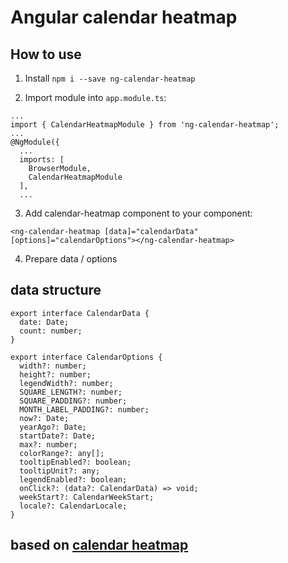 # Angular calendar heatmap


## How to use
1. Install `npm i --save ng-calendar-heatmap`

2. Import module into `app.module.ts`:
```
...
import { CalendarHeatmapModule } from 'ng-calendar-heatmap';
...
@NgModule({
  ...
  imports: [
    BrowserModule,
    CalendarHeatmapModule
  ],
  ...
```

3. Add calendar-heatmap component to your component:
```
<ng-calendar-heatmap [data]="calendarData" [options]="calendarOptions"></ng-calendar-heatmap>
```

4. Prepare data / options

## data structure

```
export interface CalendarData {
  date: Date;
  count: number;
}
```

```
export interface CalendarOptions {
  width?: number;
  height?: number;
  legendWidth?: number;
  SQUARE_LENGTH?: number;
  SQUARE_PADDING?: number;
  MONTH_LABEL_PADDING?: number;
  now?: Date;
  yearAgo?: Date;
  startDate?: Date;
  max?: number;
  colorRange?: any[];
  tooltipEnabled?: boolean;
  tooltipUnit?: any;
  legendEnabled?: boolean;
  onClick?: (data?: CalendarData) => void;
  weekStart?: CalendarWeekStart;
  locale?: CalendarLocale;
}
```


## based on [calendar heatmap](https://github.com/DKirwan/calendar-heatmap)
